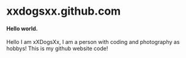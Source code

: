 # xxdogsxx.github.com

#### Hello world.
Hello I am xXDogsXx, I am a person with coding and photography as hobbys!
This is my github website code!
